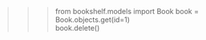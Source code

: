 >>>from bookshelf.models import Book
>>>book = Book.objects.get(id=1)   
>>>book.delete()                  